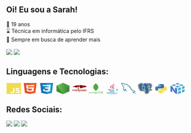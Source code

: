 <h2>Oi! Eu sou a Sarah!</h2>
🌙 19 anos <br>
⌛️  Técnica em informática pelo IFRS<br>
🌱 Sempre em busca de aprender mais
<br><br>

<div>
  <img height="180em" src="https://github-readme-stats.vercel.app/api?username=sweetdemis&show_icons=true&theme=bear&include_all_commits=true&count_private=true"/>
  <img height="180em" src="https://github-readme-stats.vercel.app/api/top-langs/?username=sweetdemis&layout=compact&langs_count=16&theme=bear"/>
</div>

<div>
  <h2>Linguagens e Tecnologias:</h2>
  <img align="center" height="30" width="40" alt="js-icon"  src="https://raw.githubusercontent.com/devicons/devicon/master/icons/javascript/javascript-plain.svg">
  <img align="center" height="30" width="40" alt="html-icon" src="https://raw.githubusercontent.com/devicons/devicon/master/icons/html5/html5-original.svg">
  <img align="center" height="30" width="40" alt="css-icon" src="https://raw.githubusercontent.com/devicons/devicon/master/icons/css3/css3-original.svg">
  <img align="center" height="30" width="40" alt="nodejs-icon" src="https://raw.githubusercontent.com/devicons/devicon/master/icons/nodejs/nodejs-original.svg">
  <img align="center" height="30" width="40" alt="mongoose-icon" src="https://raw.githubusercontent.com/devicons/devicon/master/icons/mongoose/mongoose-original-wordmark.svg">
  <img align="center" height="30" width="40" alt="mongodb-icon" src="https://raw.githubusercontent.com/devicons/devicon/master/icons/mongodb/mongodb-plain-wordmark.svg">
  <img align="center" height="30" width="40" alt="java-icon" src="https://raw.githubusercontent.com/devicons/devicon/master/icons/java/java-original.svg">
  <img align="center" height="30" width="40" alt="mysql-icon" src="https://raw.githubusercontent.com/devicons/devicon/master/icons/mysql/mysql-original.svg">
  <img align="center" height="30" width="40" alt="postgresql-icon" src="https://raw.githubusercontent.com/devicons/devicon/master/icons/postgresql/postgresql-original.svg">
  <img align="center" height="30" width="40" alt="python-icon" src="https://raw.githubusercontent.com/devicons/devicon/master/icons/python/python-original.svg">
  <img align="center" height="30" width="40" alt="numpy-icon" src="https://raw.githubusercontent.com/devicons/devicon/master/icons/numpy/numpy-original.svg">
</div>

<div><h2>Redes Sociais:</h2>
  <a href = "mailto:sarinhapicennideoliveira@gmail.com"><img src="https://img.shields.io/badge/-Gmail-%23333?style=for-the-badge&logo=gmail&logoColor=white" target="_blank"></a>
  <a href="www.linkedin.com/in/sarah-picenni-1783a4236" target="_blank"><img src="https://img.shields.io/badge/-LinkedIn-%230077B5?style=for-the-badge&logo=linkedin&logoColor=white" target="_blank"></a>
  <a href="https://instagram.com/sapicenni" target="_blank"><img src="https://img.shields.io/badge/-Instagram-%23E4405F?style=for-the-badge&logo=instagram&logoColor=white" target="_blank"></a>
  </div>
